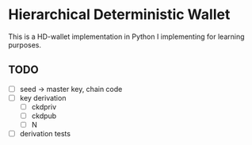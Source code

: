 # Hierarchical Deterministic Wallet

This is a HD-wallet implementation in Python I implementing for learning purposes.

## TODO
- [ ] seed -> master key, chain code
- [ ] key derivation
    - [ ] ckdpriv
    - [ ] ckdpub
    - [ ] N
- [ ] derivation tests
